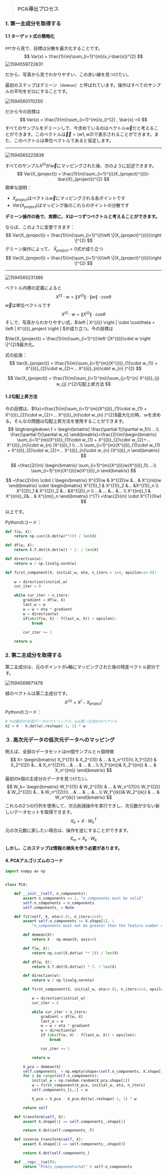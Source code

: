 > ### PCA導出プロセス

### 1. 第一主成分を取得する

#### 1.1 ターゲット式の簡略化

`PPT`から見で、目標は分散を最大化することです。
$$
Var(x) = \frac{1}{m}\sum_{i=1}^{m}(x_i-\bar{x})^{2}
$$
![1594559722631](C:\Users\Administrator\AppData\Roaming\Typora\typora-user-images\1594559722631.png)

だから、写真から見でわかりやすい、この赤い線を見つけたい。

最初のステップはデミーン（`demean`）と呼ばれています。操作はすべてのサンプルの平均をゼロにすることです。

![1594560170250](C:\Users\Administrator\AppData\Roaming\Typora\typora-user-images\1594560170250.png)

だから今の目標は
$$
Var(x) = \frac{1}{m}\sum_{i=1}^{m}(x_i)^{2}  ,  \bar{x} =0
$$
すべてのサンプルをデミーンしで、今求めているのはベクトル$\vec{w}$だと考えることができます。このベクトルは$\vec{ｗ}=(w1,w2)$で表示されることができます。また、このベクトルは単位ベクトルであると仮定します。

---

![1594565223839](C:\Users\Administrator\AppData\Roaming\Typora\typora-user-images\1594565223839.png)

すべてのサンプル$X^{(i)}$が$\vec{w}$にマッピングされた後、次のように記述できます。
$$
Var(X_{project}) = \frac{1}{m}\sum_{i=1}^{i}(X_{project}^{(i)}-\bar{X}_{project})^{2}
$$
簡単な説明：

- $X_{project}$はベクトル$\vec{w}$にマッピングされる各ポイントです
- $Var(X_{project})$はマッピング後のこれらのポイントの分散です

**デミーン操作の後で、実際に、$X$は一つずつベクトルと考えることができます。**

ならば、このように変更できます：
$$
Var(X_{project}) = \frac{1}{m}\sum_{i=1}^{i}\left \|(X_{project}^{(i)})\right \|^{2}
$$
デミーン操作によって、 $\bar{X}_{project}=0$式が成り立つ
$$
Var(X_{project}) = \frac{1}{m}\sum_{i=1}^{i}\left \|(X_{project}^{(i)})\right \|^{2}
$$

---

![1594565231386](C:\Users\Administrator\AppData\Roaming\Typora\typora-user-images\1594565231386.png)

ベクトル内積の定義によると
$$
X^{(i)}\cdot w =  \left \| X^{(i)} \right \| \cdot \left \| w \right \| \cdot cos\theta
$$
$\vec{w}$は単位ベクトルです
$$
X^{(i)}\cdot w =  \left \| X^{(i)} \right \| \cdot  cos\theta
$$
そしで、写真からわかりやすい式、$\left \| X^{(i)} \right \| \cdot   \cos\theta = \left \| X^{(i)}_project \right \|  $が成り立つ。今の目標は

$Var(X_{project}) = \frac{1}{m}\sum_{i=1}^{i}\left \|X^{(i)}\cdot w \right \|^{2}$最大化。

式の拡張：
$$
Var(X_{project}) = \frac{1}{m}\sum_{i=1}^{m}(X^{(i)}_{1}\cdot w_{1}  + X^{(i)}_{2}\cdot w_{2}+... X^{(i)}_{n}\cdot w_{n}  )^{2}
$$

$$
Var(X_{project}) = \frac{1}{m}\sum_{i=1}^{m}(\sum_{j=1}^{n} X^{(i)}_{j} w_{j}  )^{2}勾配上昇方法
$$

#### 1.2勾配上昇方法

今の目標は、$f(x)=\frac{1}{m}\sum_{i=1}^{m}(X^{(i)}_{1}\cdot w_{1}  + X^{(i)}_{2}\cdot w_{2}+... X^{(i)}_{n}\cdot w_{n}  )^{2}$最大化の時、$ｗ$を求める。そんなの問題は勾配上昇方法を使用することができます。
$$
\bigtriangledown f = \begin{bmatrix}
\frac{\partial f}{\partial w_1}\\ 
...\\ 
\frac{\partial f}{\partial w_n}
\end{bmatrix}=\frac{2}{m}\begin{bmatrix}
\sum_{i=1}^{m}(X^{(i)}_{1}\cdot w_{1}  + X^{(i)}_{2}\cdot w_{2}+... X^{(i)}_{n}\cdot w_{n} )X^{(i)}_1 \\ 
...\\ 
\sum_{i=1}^{m}(X^{(i)}_{1}\cdot w_{1}  + X^{(i)}_{2}\cdot w_{2}+... X^{(i)}_{n}\cdot w_{n} )X^{(i)}_n 
\end{bmatrix}
$$

$$
=\frac{2}{m}
\begin{bmatrix}
\sum_{i=1}^{m}(X^{(i)}w)X^{(i)}_1\\ 
...\\ 
\sum_{i=1}^{m}(X^{(i)}w)X^{(i)}_n
\end{bmatrix}
$$

$$
=\frac{2}{m} \cdot (
\begin{bmatrix}
X^{(1)}w & X^{(2)}w &...  & X^{(m)}w
\end{bmatrix} \cdot
\begin{bmatrix}
X^{(1)}_1 & X^{(1)}_2 &...  &X^{(1)}_n \\ 
X^{(2)}_1 & X^{(2)}_2 &...  &X^{(2)}_n \\ 
 ...& ... &...  &... \\ 
X^{(m)}_1 &  X^{(m)}_2&...  & X^{(m)}_n
\end{bmatrix} )^{T} =\frac{2}{m} \cdot X^{T}(Xw)
$$

以上です。

Pythonのコード：

```python
def f(w, X):
    return np.sum((X.dot(w)**2)) / len(X)

def df(w, X):
    return X.T.dot(X.dot(w)) * 2. / len(X)

def direction(w):
    return w / np.linalg.norm(w)

def first_component(X, initial_w, eta, n_iters = 1e4, epsilon=1e-8):
    
    w = direction(initial_w) 
    cur_iter = 0

    while cur_iter < n_iters:
        gradient = df(w, X)
        last_w = w
        w = w + eta * gradient
        w = direction(w) 
        if(abs(f(w, X) - f(last_w, X)) < epsilon):
            break
            
        cur_iter += 1

    return w
```

### 2. 第二主成分を取得する

第二主成分は、元のポイントが`w`軸にマッピングされた後の残差ベクトル部分です。

![1594569671478](C:\Users\Administrator\AppData\Roaming\Typora\typora-user-images\1594569671478.png)

緑のベクトルは第二主成分です。
$$
{X}'^{(i)} = X^{i}-X^{i}_{project}
$$
Pythonのコード：

```python
# Xは最初の全部データのマトリックス，wは第一主成分のベクトル
X2 = X - X.dot(w).reshape(-1, 1) * w
```

### ３. 高次元データの低次元データへのマッピング

例えば、全部のデータセットはｍ個サンプルとｎ個特徴
$$
X= \begin{bmatrix}
X_1^{(1)} & X_2^{(1)} & ... &  X_n^{(1)}\\
X_1^{(2)} & X_2^{(2)} &...  & X_n^{(2)}\\
 ...& ... & ... & ...\\ 
 X_1^{(m)}& X_2^{(m)} & ... & X_n^{(m)}
\end{bmatrix}
$$
最初のk個の主成分のデータを見つけたい。
$$
W_k= \begin{bmatrix}
W_1^{(1)} & W_2^{(1)} & ... &  W_n^{(1)}\\
W_1^{(2)} & W_2^{(2)} &...  & W_n^{(2)}\\
 ...& ... & ... & ...\\ 
W_1^{(k)}& W_2^{(k)} & ... & W_n^{(k)}
\end{bmatrix}
$$
これらの2つの行列を使用して、次元削減操作を実行できし、次元数が少ない新しいデータセットを取得できます。
$$
X_k = X \cdot W_k^{T}
$$
元の次元数に戻したい場合は、操作を逆にすることができます。
$$
X_m = X_k \cdot W_k
$$
**しかし、このステップは情報の損失を伴う必要があります。**

#### 4. PCAアルゴリズムのコード

```python
import numpy as np


class PCA:

    def __init__(self, n_components):
        assert n_components >= 1, "n_components must be valid"
        self.n_components = n_components
        self.components_ = None

    def fit(self, X, eta=0.01, n_iters=1e4):
        assert self.n_components <= X.shape[1], \
            "n_components must not be greater than the feature number of X"

        def demean(X):
            return X - np.mean(X, axis=0)

        def f(w, X):
            return np.sum((X.dot(w) ** 2)) / len(X)

        def df(w, X):
            return X.T.dot(X.dot(w)) * 2. / len(X)

        def direction(w):
            return w / np.linalg.norm(w)

        def first_component(X, initial_w, eta=0.01, n_iters=1e4, epsilon=1e-8):

            w = direction(initial_w)
            cur_iter = 0

            while cur_iter < n_iters:
                gradient = df(w, X)
                last_w = w
                w = w + eta * gradient
                w = direction(w)
                if (abs(f(w, X) - f(last_w, X)) < epsilon):
                    break

                cur_iter += 1

            return w

        X_pca = demean(X)
        self.components_ = np.empty(shape=(self.n_components, X.shape[1]))
        for i in range(self.n_components):
            initial_w = np.random.random(X_pca.shape[1])
            w = first_component(X_pca, initial_w, eta, n_iters)
            self.components_[i,:] = w

            X_pca = X_pca - X_pca.dot(w).reshape(-1, 1) * w

        return self

    def transform(self, X):
        assert X.shape[1] == self.components_.shape[1]

        return X.dot(self.components_.T)

    def inverse_transform(self, X):
        assert X.shape[1] == self.components_.shape[0]

        return X.dot(self.components_)

    def __repr__(self):
        return "PCA(n_components=%d)" % self.n_components
```

















